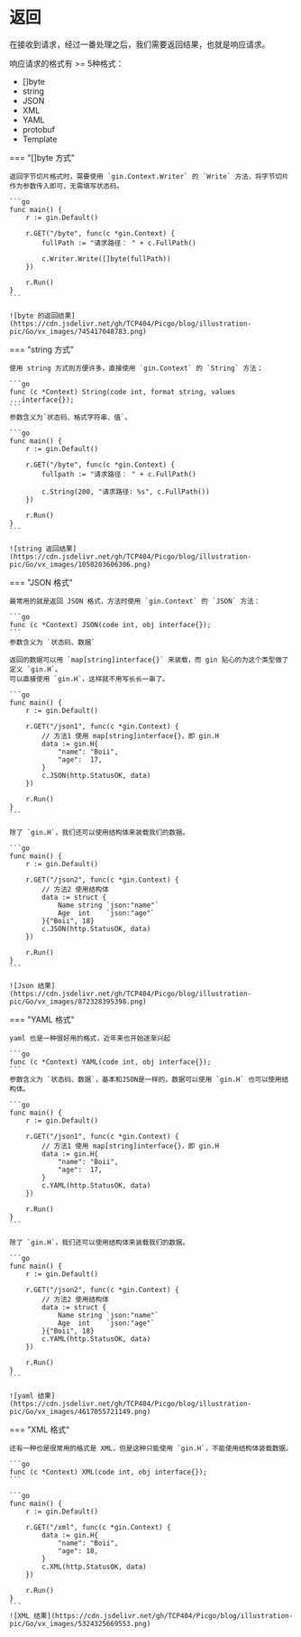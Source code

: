 # 返回

在接收到请求，经过一番处理之后，我们需要返回结果，也就是响应请求。

响应请求的格式有 >= 5种格式：

- []byte
- string
- JSON
- XML
- YAML
- protobuf
- Template


=== "[]byte 方式"

    返回字节切片格式时，需要使用 `gin.Context.Writer` 的 `Write` 方法，将字节切片作为参数传入即可，无需填写状态码。

    ```go
    func main() {
        r := gin.Default()

        r.GET("/byte", func(c *gin.Context) {
            fullPath := "请求路径： " + c.FullPath()

            c.Writer.Write([]byte(fullPath))
        })

        r.Run()
    }
    ```

    ![byte 的返回结果](https://cdn.jsdelivr.net/gh/TCP404/Picgo/blog/illustration-pic/Go/vx_images/745417048783.png)


=== "string 方式"

    使用 string 方式则方便许多，直接使用 `gin.Context` 的 `String` 方法；

    ```go
    func (c *Context) String(code int, format string, values ...interface{});
    ```
    参数含义为`状态码、格式字符串、值`。

    ```go
    func main() {
        r := gin.Default()

        r.GET("/byte", func(c *gin.Context) {
            fullpath := "请求路径： " + c.FullPath()

            c.String(200, "请求路径: %s", c.FullPath())
        })

        r.Run()
    }
    ```

    ![string 返回结果](https://cdn.jsdelivr.net/gh/TCP404/Picgo/blog/illustration-pic/Go/vx_images/1050203606306.png)


=== "JSON 格式"

    最常用的就是返回 JSON 格式，方法时使用 `gin.Context` 的 `JSON` 方法：

    ```go
    func (c *Context) JSON(code int, obj interface{});
    ```
    参数含义为 `状态码、数据`

    返回的数据可以用 `map[string]interface{}` 来装载，而 gin 贴心的为这个类型做了定义 `gin.H`。
    可以直接使用 `gin.H`，这样就不用写长长一串了。

    ```go
    func main() {
        r := gin.Default()

        r.GET("/json1", func(c *gin.Context) {
            // 方法1 使用 map[string]interface{}，即 gin.H
            data := gin.H{
                "name": "Boii",
                "age":  17,
            }
            c.JSON(http.StatusOK, data)
        })

        r.Run()
    }
    ```

    除了 `gin.H`，我们还可以使用结构体来装载我们的数据。

    ```go
    func main() {
        r := gin.Default()

        r.GET("/json2", func(c *gin.Context) {
            // 方法2 使用结构体
            data := struct {
                Name string `json:"name"`
                Age  int    `json:"age"`
            }{"Boii", 18}
            c.JSON(http.StatusOK, data)
        })

        r.Run()
    }
    ```

    ![Json 结果](https://cdn.jsdelivr.net/gh/TCP404/Picgo/blog/illustration-pic/Go/vx_images/872328395398.png)


=== "YAML 格式"

    yaml 也是一种很好用的格式，近年来也开始逐渐兴起

    ```go
    func (c *Context) YAML(code int, obj interface{});
    ```
    参数含义为 `状态码、数据`，基本和JSON是一样的，数据可以使用 `gin.H` 也可以使用结构体。

    ```go
    func main() {
        r := gin.Default()

        r.GET("/json1", func(c *gin.Context) {
            // 方法1 使用 map[string]interface{}，即 gin.H
            data := gin.H{
                "name": "Boii",
                "age":  17,
            }
            c.YAML(http.StatusOK, data)
        })

        r.Run()
    }
    ```

    除了 `gin.H`，我们还可以使用结构体来装载我们的数据。

    ```go
    func main() {
        r := gin.Default()

        r.GET("/json2", func(c *gin.Context) {
            // 方法2 使用结构体
            data := struct {
                Name string `json:"name"`
                Age  int    `json:"age"`
            }{"Boii", 18}
            c.YAML(http.StatusOK, data)
        })

        r.Run()
    }
    ```

    ![yaml 结果](https://cdn.jsdelivr.net/gh/TCP404/Picgo/blog/illustration-pic/Go/vx_images/4617055721149.png)


=== "XML 格式"

    还有一种也是很常用的格式是 XML，但是这种只能使用 `gin.H`，不能使用结构体装载数据。

    ```go
    func (c *Context) XML(code int, obj interface{});
    ```

    ```go
    func main() {
        r := gin.Default()

        r.GET("/xml", func(c *gin.Context) {
            data := gin.H{
                "name": "Boii",
                "age": 18,
            }
            c.XML(http.StatusOK, data)
        })

        r.Run()
    }
    ```
    ![XML 结果](https://cdn.jsdelivr.net/gh/TCP404/Picgo/blog/illustration-pic/Go/vx_images/5324325669553.png)

